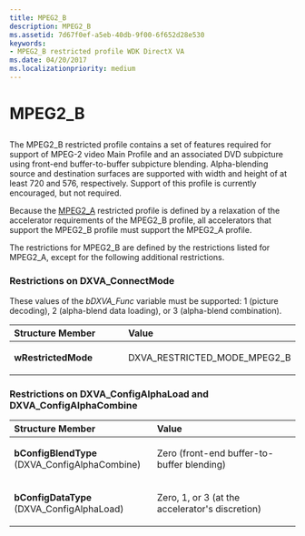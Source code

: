 ```yaml
---
title: MPEG2_B
description: MPEG2_B
ms.assetid: 7d67f0ef-a5eb-40db-9f00-6f652d28e530
keywords:
- MPEG2_B restricted profile WDK DirectX VA
ms.date: 04/20/2017
ms.localizationpriority: medium
---
```


# MPEG2\_B


## <span id="ddk_mpeg2_b_gg"></span><span id="DDK_MPEG2_B_GG"></span>


The MPEG2\_B restricted profile contains a set of features required for support of MPEG-2 video Main Profile and an associated DVD subpicture using front-end buffer-to-buffer subpicture blending. Alpha-blending source and destination surfaces are supported with width and height of at least 720 and 576, respectively. Support of this profile is currently encouraged, but not required.

Because the [MPEG2\_A](mpeg2-a.md) restricted profile is defined by a relaxation of the accelerator requirements of the MPEG2\_B profile, all accelerators that support the MPEG2\_B profile must support the MPEG2\_A profile.

The restrictions for MPEG2\_B are defined by the restrictions listed for MPEG2\_A, except for the following additional restrictions.

### <span id="Restrictions_on_DXVA_ConnectMode"></span><span id="restrictions_on_dxva_connectmode"></span><span id="RESTRICTIONS_ON_DXVA_CONNECTMODE"></span>Restrictions on DXVA\_ConnectMode

These values of the *bDXVA\_Func* variable must be supported: 1 (picture decoding), 2 (alpha-blend data loading), or 3 (alpha-blend combination).

<table>
<colgroup>
<col width="50%" />
<col width="50%" />
</colgroup>
<thead>
<tr class="header">
<th align="left">Structure Member</th>
<th align="left">Value</th>
</tr>
</thead>
<tbody>
<tr class="odd">
<td align="left"><p><strong>wRestrictedMode</strong></p></td>
<td align="left"><p>DXVA_RESTRICTED_MODE_MPEG2_B</p></td>
</tr>
</tbody>
</table>

 

### <span id="Restrictions_on_DXVA_ConfigAlphaLoad_and_DXVA_ConfigAlphaCombine"></span><span id="restrictions_on_dxva_configalphaload_and_dxva_configalphacombine"></span><span id="RESTRICTIONS_ON_DXVA_CONFIGALPHALOAD_AND_DXVA_CONFIGALPHACOMBINE"></span>Restrictions on DXVA\_ConfigAlphaLoad and DXVA\_ConfigAlphaCombine

<table>
<colgroup>
<col width="50%" />
<col width="50%" />
</colgroup>
<thead>
<tr class="header">
<th align="left">Structure Member</th>
<th align="left">Value</th>
</tr>
</thead>
<tbody>
<tr class="odd">
<td align="left"><p><strong>bConfigBlendType</strong> (DXVA_ConfigAlphaCombine)</p></td>
<td align="left"><p>Zero (front-end buffer-to-buffer blending)</p></td>
</tr>
<tr class="even">
<td align="left"><p><strong>bConfigDataType</strong> (DXVA_ConfigAlphaLoad)</p></td>
<td align="left"><p>Zero, 1, or 3 (at the accelerator&#39;s discretion)</p></td>
</tr>
</tbody>
</table>

 

 

 





